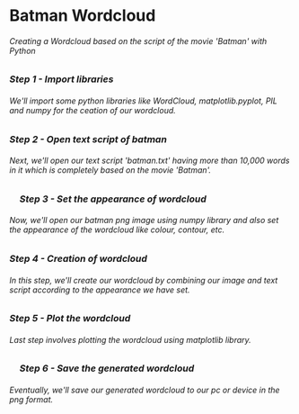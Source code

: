 # Batman Wordcloud
###### Creating a Wordcloud based on the script of the movie 'Batman' with Python

### _Step 1 - Import libraries_
###### We'll import some python libraries like WordCloud, matplotlib.pyplot, PIL and numpy for the ceation of our wordcloud.

### _Step 2 - Open text script of batman_
###### Next, we'll open our text script 'batman.txt' having more than 10,000 words in it which is completely based on the movie 'Batman'.
<img src="http://github.com/RawatMeghna/Batman_Wordcloud/batman.png" align="left" height="10" width="15"/>

### _Step 3 - Set the appearance of wordcloud_
###### Now, we'll open our batman png image using numpy library and also set the appearance of the wordcloud like colour, contour, etc.

### _Step 4 - Creation of wordcloud_
###### In this step, we'll create our wordcloud by combining our image and text script according to the appearance we have set.

### _Step 5 - Plot the wordcloud_
###### Last step involves plotting the wordcloud using matplotlib library.
<img src="http://github.com/RawatMeghna/Batman_Wordcloud/batman_color_wordcloud.png" align="left" height="10" width="15"/>

### _Step 6 - Save the generated wordcloud_
###### Eventually, we'll save our generated wordcloud to our pc or device in the png format.
<img src="http://github.com/RawatMeghna/Batman_Wordcloud/batman_bnw_wordcloud.png" align="left" height="10" width="15"/>
<img src="http://github.com/RawatMeghna/Batman_Wordcloud/batman_joker_wordcloud.png" align="left" height="10" width="10"/>
<img src="http://github.com/RawatMeghna/Batman_Wordcloud/batman_silhouette_wordcloud.png" align="left" height="10" width="10"/>
